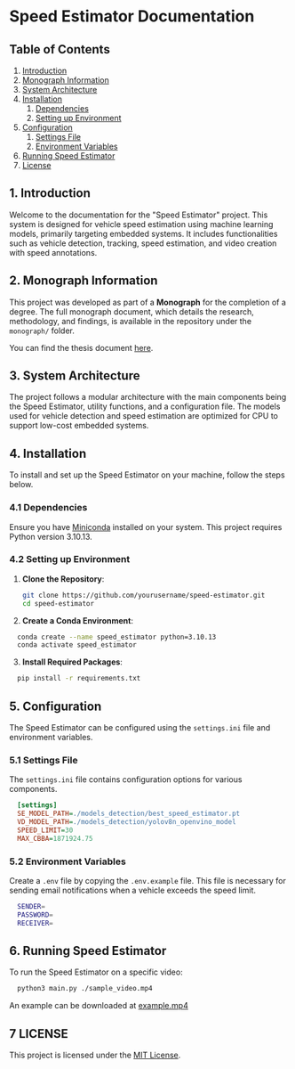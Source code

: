 # Speed Estimator Documentation

## Table of Contents

1. [Introduction](#1-introduction)
2. [Monograph Information](#2-monograph-information)
3. [System Architecture](#3-system-architecture)
4. [Installation](#4-installation)
   1. [Dependencies](#41-dependencies)
   2. [Setting up Environment](#42-setting-up-environment)
5. [Configuration](#5-configuration)
   1. [Settings File](#51-settings-file)
   2. [Environment Variables](#52-environment-variables)
6. [Running Speed Estimator](#6-running-speedestimator)
7. [License](#7-license)

## 1. Introduction

Welcome to the documentation for the "Speed Estimator" project. This system is designed for vehicle speed estimation using machine learning models, primarily targeting embedded systems. It includes functionalities such as vehicle detection, tracking, speed estimation, and video creation with speed annotations.

## 2. Monograph Information

This project was developed as part of a **Monograph** for the completion of a degree. The full monograph document, which details the research, methodology, and findings, is available in the repository under the `monograph/` folder.

You can find the thesis document [here](monograph/TCC-MarceloBarreto.pdf).

## 3. System Architecture

The project follows a modular architecture with the main components being the Speed Estimator, utility functions, and a configuration file. The models used for vehicle detection and speed estimation are optimized for CPU to support low-cost embedded systems.

## 4. Installation

To install and set up the Speed Estimator on your machine, follow the steps below.

### 4.1 Dependencies

Ensure you have [Miniconda](https://docs.anaconda.com/free/miniconda/index.html) installed on your system. This project requires Python version 3.10.13.

### 4.2 Setting up Environment

1. **Clone the Repository**:

   ```bash
   git clone https://github.com/yourusername/speed-estimator.git
   cd speed-estimator
   
2. **Create a Conda Environment**:

  ```bash
    conda create --name speed_estimator python=3.10.13
    conda activate speed_estimator
  ```

3. **Install Required Packages**:

  ```bash
    pip install -r requirements.txt
  ```

## 5. Configuration

The Speed Estimator can be configured using the `settings.ini` file and environment variables.

### 5.1 Settings File

The `settings.ini` file contains configuration options for various components.

  ```ini
    [settings]
    SE_MODEL_PATH=./models_detection/best_speed_estimator.pt
    VD_MODEL_PATH=./models_detection/yolov8n_openvino_model
    SPEED_LIMIT=30
    MAX_CBBA=1871924.75
  ```
### 5.2 Environment Variables

Create a `.env` file by copying the `.env.example` file. This file is necessary for sending email notifications when a vehicle exceeds the speed limit.

  ```bash
    SENDER=
    PASSWORD=
    RECEIVER=
  ```

## 6. Running Speed Estimator

To run the Speed Estimator on a specific video:
  ```bash
    python3 main.py ./sample_video.mp4
  ```
An example can be downloaded at [example.mp4](https://drive.google.com/file/d/1q5DmC_oy8UEB_vuZH2aX4GOLp29wHAE-/view?usp=sharing)

## 7 LICENSE

This project is licensed under the [MIT License](LICENSE).

